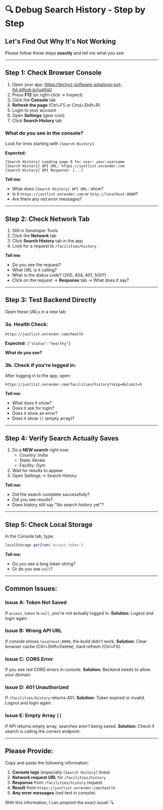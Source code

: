 # 🔍 Debug Search History - Step by Step

## Let's Find Out Why It's Not Working

Please follow these steps **exactly** and tell me what you see:

---

## **Step 1: Check Browser Console**

1. Open your app: https://techyz-software-solutions-pvt-ltd.github.io/justlist/
2. Press **F12** (or right-click → Inspect)
3. Click the **Console** tab
4. **Refresh the page** (Ctrl+F5 or Cmd+Shift+R)
5. Login to your account
6. Open **Settings** (gear icon)
7. Click **Search History** tab

### **What do you see in the console?**

Look for lines starting with `[Search History]`

**Expected:**
```
[Search History] Loading page 0 for user: your-username
[Search History] API URL: https://justlist.onrender.com
[Search History] API Response: [...]
```

**Tell me:**
- What does `[Search History] API URL:` show?
- Is it `https://justlist.onrender.com` or `http://localhost:8000`?
- Are there any red error messages?

---

## **Step 2: Check Network Tab**

1. Still in Developer Tools
2. Click the **Network** tab
3. Click **Search History** tab in the app
4. Look for a request to `/facilities/history`

**Tell me:**
- Do you see the request?
- What URL is it calling?
- What is the status code? (200, 404, 401, 500?)
- Click on the request → **Response** tab → What does it say?

---

## **Step 3: Test Backend Directly**

Open these URLs in a new tab:

### **3a. Health Check:**
```
https://justlist.onrender.com/health
```
**Expected:** `{"status":"healthy"}`

**What do you see?**

### **3b. Check if you're logged in:**
After logging in to the app, open:
```
https://justlist.onrender.com/facilities/history?skip=0&limit=5
```

**Tell me:**
- What does it show?
- Does it ask for login?
- Does it show an error?
- Does it show `[]` (empty array)?

---

## **Step 4: Verify Search Actually Saves**

1. Do a **NEW search** right now:
   - Country: India
   - State: Kerala
   - Facility: Gym
2. Wait for results to appear
3. Open Settings → Search History

**Tell me:**
- Did the search complete successfully?
- Did you see results?
- Does history still say "No search history yet"?

---

## **Step 5: Check Local Storage**

In the Console tab, type:
```javascript
localStorage.getItem('access_token')
```

**Tell me:**
- Do you see a long token string?
- Or do you see `null`?

---

## **Common Issues:**

### **Issue A: Token Not Saved**
If `access_token` is `null`, you're not actually logged in.
**Solution:** Logout and login again.

### **Issue B: Wrong API URL**
If console shows `localhost:8000`, the build didn't work.
**Solution:** Clear browser cache (Ctrl+Shift+Delete), hard refresh (Ctrl+F5).

### **Issue C: CORS Error**
If you see red CORS errors in console.
**Solution:** Backend needs to allow your domain.

### **Issue D: 401 Unauthorized**
If `/facilities/history` returns 401.
**Solution:** Token expired or invalid. Logout and login again.

### **Issue E: Empty Array `[]`**
If API returns empty array, searches aren't being saved.
**Solution:** Check if search is calling the correct endpoint.

---

## **Please Provide:**

Copy and paste the following information:

1. **Console logs** (especially `[Search History]` lines)
2. **Network request URL** for `/facilities/history`
3. **Response** from `/facilities/history` request
4. **Result** from `https://justlist.onrender.com/health`
5. **Any error messages** (red text in console)

With this information, I can pinpoint the exact issue! 🔍

